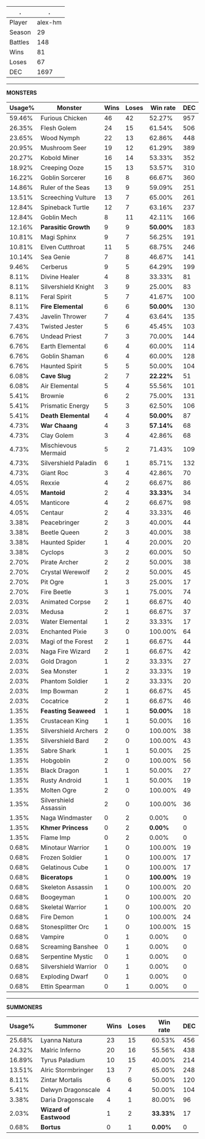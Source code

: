 .|.
|-|-
Player|alex-hm
Season|29
Battles|148
Wins|81
Loses|67
DEC|1697

---
**MONSTERS**

Usage%|Monster|Wins|Loses|Win rate|DEC|
-|-|-|-|-|-|
59.46%|Furious Chicken|46|42|52.27%|957|
26.35%|Flesh Golem|24|15|61.54%|506|
23.65%|Wood Nymph|22|13|62.86%|448|
20.95%|Mushroom Seer|19|12|61.29%|389|
20.27%|Kobold Miner|16|14|53.33%|352|
18.92%|Creeping Ooze|15|13|53.57%|310|
16.22%|Goblin Sorcerer|16|8|66.67%|360|
14.86%|Ruler of the Seas|13|9|59.09%|251|
13.51%|Screeching Vulture|13|7|65.00%|261|
12.84%|Spineback Turtle|12|7|63.16%|237|
12.84%|Goblin Mech|8|11|42.11%|166|
12.16%|**Parasitic Growth**|9|9|**50.00%**|183|
10.81%|Magi Sphinx|9|7|56.25%|191|
10.81%|Elven Cutthroat|11|5|68.75%|246|
10.14%|Sea Genie|7|8|46.67%|141|
9.46%|Cerberus|9|5|64.29%|199|
8.11%|Divine Healer|4|8|33.33%|81|
8.11%|Silvershield Knight|3|9|25.00%|83|
8.11%|Feral Spirit|5|7|41.67%|100|
8.11%|**Fire Elemental**|6|6|**50.00%**|130|
7.43%|Javelin Thrower|7|4|63.64%|135|
7.43%|Twisted Jester|5|6|45.45%|103|
6.76%|Undead Priest|7|3|70.00%|144|
6.76%|Earth Elemental|6|4|60.00%|114|
6.76%|Goblin Shaman|6|4|60.00%|128|
6.76%|Haunted Spirit|5|5|50.00%|104|
6.08%|**Cave Slug**|2|7|**22.22%**|51|
6.08%|Air Elemental|5|4|55.56%|101|
5.41%|Brownie|6|2|75.00%|131|
5.41%|Prismatic Energy|5|3|62.50%|106|
5.41%|**Death Elemental**|4|4|**50.00%**|87|
4.73%|**War Chaang**|4|3|**57.14%**|68|
4.73%|Clay Golem|3|4|42.86%|68|
4.73%|Mischievous Mermaid|5|2|71.43%|109|
4.73%|Silvershield Paladin|6|1|85.71%|132|
4.73%|Giant Roc|3|4|42.86%|70|
4.05%|Rexxie|4|2|66.67%|86|
4.05%|**Mantoid**|2|4|**33.33%**|34|
4.05%|Manticore|4|2|66.67%|98|
4.05%|Centaur|2|4|33.33%|46|
3.38%|Peacebringer|2|3|40.00%|44|
3.38%|Beetle Queen|2|3|40.00%|38|
3.38%|Haunted Spider|1|4|20.00%|20|
3.38%|Cyclops|3|2|60.00%|50|
2.70%|Pirate Archer|2|2|50.00%|38|
2.70%|Crystal Werewolf|2|2|50.00%|45|
2.70%|Pit Ogre|1|3|25.00%|17|
2.70%|Fire Beetle|3|1|75.00%|74|
2.03%|Animated Corpse|2|1|66.67%|40|
2.03%|Medusa|2|1|66.67%|37|
2.03%|Water Elemental|1|2|33.33%|17|
2.03%|Enchanted Pixie|3|0|100.00%|64|
2.03%|Magi of the Forest|2|1|66.67%|44|
2.03%|Naga Fire Wizard|2|1|66.67%|42|
2.03%|Gold Dragon|1|2|33.33%|27|
2.03%|Sea Monster|1|2|33.33%|19|
2.03%|Phantom Soldier|1|2|33.33%|20|
2.03%|Imp Bowman|2|1|66.67%|45|
2.03%|Cocatrice|2|1|66.67%|46|
1.35%|**Feasting Seaweed**|1|1|**50.00%**|18|
1.35%|Crustacean King|1|1|50.00%|16|
1.35%|Silvershield Archers|2|0|100.00%|38|
1.35%|Silvershield Bard|2|0|100.00%|43|
1.35%|Sabre Shark|1|1|50.00%|25|
1.35%|Hobgoblin|2|0|100.00%|56|
1.35%|Black Dragon|1|1|50.00%|27|
1.35%|Rusty Android|1|1|50.00%|19|
1.35%|Molten Ogre|2|0|100.00%|49|
1.35%|Silvershield Assassin|2|0|100.00%|36|
1.35%|Naga Windmaster|0|2|0.00%|0|
1.35%|**Khmer Princess**|0|2|**0.00%**|0|
1.35%|Flame Imp|0|2|0.00%|0|
0.68%|Minotaur Warrior|1|0|100.00%|19|
0.68%|Frozen Soldier|1|0|100.00%|17|
0.68%|Gelatinous Cube|1|0|100.00%|17|
0.68%|**Biceratops**|1|0|**100.00%**|19|
0.68%|Skeleton Assassin|1|0|100.00%|20|
0.68%|Boogeyman|1|0|100.00%|20|
0.68%|Skeletal Warrior|1|0|100.00%|20|
0.68%|Fire Demon|1|0|100.00%|24|
0.68%|Stonesplitter Orc|1|0|100.00%|15|
0.68%|Vampire|0|1|0.00%|0|
0.68%|Screaming Banshee|0|1|0.00%|0|
0.68%|Serpentine Mystic|0|1|0.00%|0|
0.68%|Silvershield Warrior|0|1|0.00%|0|
0.68%|Exploding Dwarf|0|1|0.00%|0|
0.68%|Ettin Spearman|0|1|0.00%|0|

---
**SUMMONERS**

Usage%|Summoner|Wins|Loses|Win rate|DEC|
-|-|-|-|-|-|
25.68%|Lyanna Natura|23|15|60.53%|456|
24.32%|Malric Inferno|20|16|55.56%|438|
16.89%|Tyrus Paladium|10|15|40.00%|214|
13.51%|Alric Stormbringer|13|7|65.00%|248|
8.11%|Zintar Mortalis|6|6|50.00%|120|
5.41%|Delwyn Dragonscale|4|4|50.00%|104|
3.38%|Daria Dragonscale|4|1|80.00%|96|
2.03%|**Wizard of Eastwood**|1|2|**33.33%**|17|
0.68%|**Bortus**|0|1|**0.00%**|0|
